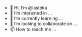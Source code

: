 - 👋 Hi, I’m @lasteka
- 👀 I’m interested in ...
- 🌱 I’m currently learning ...
- 💞️ I’m looking to collaborate on ...
- 📫 How to reach me ...

<!---
lasteka/lasteka is a ✨ special ✨ repository because its `README.md` (this file) appears on your GitHub profile.
You can click the Preview link to take a look at your changes.
--->
